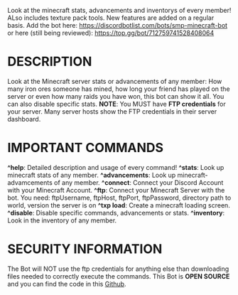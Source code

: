 Look at the minecraft stats, advancements and inventorys of every member! ALso includes texture pack tools. New features are added on a regular basis.
Add the bot here: https://discordbotlist.com/bots/smp-minecraft-bot or here (still being reviewed): https://top.gg/bot/712759741528408064

# DESCRIPTION
Look at the Minecraft server stats or advancements of any member: How many iron ores someone has mined, how long your friend has played on the server or even how many raids you have won, this bot can show it all. You can also disable specific stats.
**NOTE**: You MUST have **FTP credentials** for your server. Many server hosts show the FTP credentials in their server dashboard.

# IMPORTANT COMMANDS
**^help**: Detailed description and usage of every command!
**^stats**: Look up minecraft stats of any member.
**^advancements**: Look up minecraft-advamcements of any member.
**^connect**: Connect your Discord Account with your Minecraft Account.
**^ftp**: Connect your Minecraft Server with the bot. You need: ftpUsername, ftpHost, ftpPort, ftpPassword, directory path to world, version the server is on
**^txp load**: Create a minecraft loading screen.
**^disable**: Disable specific commands, advancements or stats.
**^inventory**: Look in the inventory of any member.

# SECURITY INFORMATION
The Bot will NOT use the ftp credentials for anything else than downloading files needed to correctly execute the commands. This Bot is **OPEN SOURCE** and you can find the code in this [Github](https://github.com/Lianecx/Smp-Minecraft-Bot).
